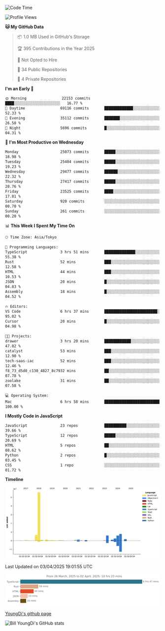 <!--START_SECTION:waka-->
![Code Time](http://img.shields.io/badge/Code%20Time-1%2C274%20hrs%2046%20mins-blue)

![Profile Views](http://img.shields.io/badge/Profile%20Views-0-blue)

**🐱 My GitHub Data** 

> 📦 1.0 MB Used in GitHub's Storage 
 > 
> 🏆 395 Contributions in the Year 2025
 > 
> 🚫 Not Opted to Hire
 > 
> 📜 34 Public Repositories 
 > 
> 🔑 4 Private Repositories 
 > 
**I'm an Early 🐤** 

```text
🌞 Morning                22153 commits       ████░░░░░░░░░░░░░░░░░░░░░   16.77 % 
🌆 Daytime                69116 commits       █████████████░░░░░░░░░░░░   52.33 % 
🌃 Evening                35112 commits       ███████░░░░░░░░░░░░░░░░░░   26.58 % 
🌙 Night                  5696 commits        █░░░░░░░░░░░░░░░░░░░░░░░░   04.31 % 
```
📅 **I'm Most Productive on Wednesday** 

```text
Monday                   25073 commits       █████░░░░░░░░░░░░░░░░░░░░   18.98 % 
Tuesday                  25404 commits       █████░░░░░░░░░░░░░░░░░░░░   19.23 % 
Wednesday                29477 commits       ██████░░░░░░░░░░░░░░░░░░░   22.32 % 
Thursday                 27417 commits       █████░░░░░░░░░░░░░░░░░░░░   20.76 % 
Friday                   23525 commits       ████░░░░░░░░░░░░░░░░░░░░░   17.81 % 
Saturday                 920 commits         ░░░░░░░░░░░░░░░░░░░░░░░░░   00.70 % 
Sunday                   261 commits         ░░░░░░░░░░░░░░░░░░░░░░░░░   00.20 % 
```


📊 **This Week I Spent My Time On** 

```text
🕑︎ Time Zone: Asia/Tokyo

💬 Programming Languages: 
TypeScript               3 hrs 51 mins       ██████████████░░░░░░░░░░░   55.38 % 
Rust                     52 mins             ███░░░░░░░░░░░░░░░░░░░░░░   12.58 % 
HTML                     44 mins             ███░░░░░░░░░░░░░░░░░░░░░░   10.53 % 
JSON                     20 mins             █░░░░░░░░░░░░░░░░░░░░░░░░   04.83 % 
Assembly                 18 mins             █░░░░░░░░░░░░░░░░░░░░░░░░   04.52 % 

🔥 Editors: 
VS Code                  6 hrs 37 mins       ████████████████████████░   95.02 % 
Cursor                   20 mins             █░░░░░░░░░░░░░░░░░░░░░░░░   04.98 % 

🐱‍💻 Projects: 
drawer                   3 hrs 20 mins       ████████████░░░░░░░░░░░░░   47.82 % 
catalyst                 53 mins             ███░░░░░░░░░░░░░░░░░░░░░░   12.90 % 
tech-saas-iac            52 mins             ███░░░░░░░░░░░░░░░░░░░░░░   12.46 % 
f8_73_d5d0_c130_4827_8c7932 mins             ██░░░░░░░░░░░░░░░░░░░░░░░   07.78 % 
zoolake                  31 mins             ██░░░░░░░░░░░░░░░░░░░░░░░   07.58 % 

💻 Operating System: 
Mac                      6 hrs 58 mins       █████████████████████████   100.00 % 
```

**I Mostly Code in JavaScript** 

```text
JavaScript               23 repos            ██████████░░░░░░░░░░░░░░░   39.66 % 
TypeScript               12 repos            █████░░░░░░░░░░░░░░░░░░░░   20.69 % 
HTML                     5 repos             ██░░░░░░░░░░░░░░░░░░░░░░░   08.62 % 
Python                   2 repos             █░░░░░░░░░░░░░░░░░░░░░░░░   03.45 % 
CSS                      1 repo              ░░░░░░░░░░░░░░░░░░░░░░░░░   01.72 % 
```



**Timeline**

![Lines of Code chart](https://raw.githubusercontent.com/Youngdi/Youngdi/master/assets/bar_graph.png)


 Last Updated on 03/04/2025 19:01:55 UTC
<!--END_SECTION:waka-->

![wakatime](./images/stat.svg)

[YoungDi's github page](https://youngdi.github.io)

![Bill YoungDi's GitHub stats](https://github-readme-stats.vercel.app/api?username=youngdi&count_private=true&show_icons=true)
